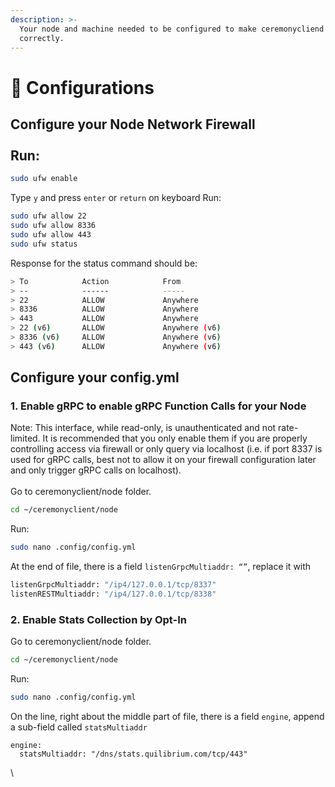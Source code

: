```yaml
---
description: >-
  Your node and machine needed to be configured to make ceremonycliend node run
  correctly.
---
```


# 📐 Configurations

Configure your Node Network Firewall\
\
Run:
----

```bash
sudo ufw enable
```

Type `y` and press `enter` or `return` on keyboard Run:

```bash
sudo ufw allow 22
sudo ufw allow 8336
sudo ufw allow 443
sudo ufw status
```

Response for the status command should be:

```bash
> To            Action            From
> --            ------            -----
> 22            ALLOW             Anywhere
> 8336          ALLOW             Anywhere
> 443           ALLOW             Anywhere
> 22 (v6)       ALLOW             Anywhere (v6)
> 8336 (v6)     ALLOW             Anywhere (v6)
> 443 (v6)      ALLOW             Anywhere (v6)
```

## Configure your config.yml

### **1. Enable gRPC to enable gRPC Function Calls for your Node**

Note: This interface, while read-only, is unauthenticated and not rate-limited. It is recommended that you only enable them if you are properly controlling access via firewall or only query via localhost (i.e. if port 8337 is used for gRPC calls, best not to allow it on your firewall configuration later and only trigger gRPC calls on localhost).\
\
Go to ceremonyclient/node folder.

```bash
cd ~/ceremonyclient/node
```

Run:

```bash
sudo nano .config/config.yml
```

At the end of file, there is a field `listenGrpcMultiaddr: “”`, replace it with

```bash
listenGrpcMultiaddr: "/ip4/127.0.0.1/tcp/8337"
listenRESTMultiaddr: "/ip4/127.0.0.1/tcp/8338"
```

### 2. Enable Stats Collection by Opt-In

Go to ceremonyclient/node folder.

```bash
cd ~/ceremonyclient/node
```

Run:

```bash
sudo nano .config/config.yml
```

On the line, right about the middle part of file, there is a field `engine`, append a sub-field called `statsMultiaddr`

```
engine:
  statsMultiaddr: "/dns/stats.quilibrium.com/tcp/443"
```

\

